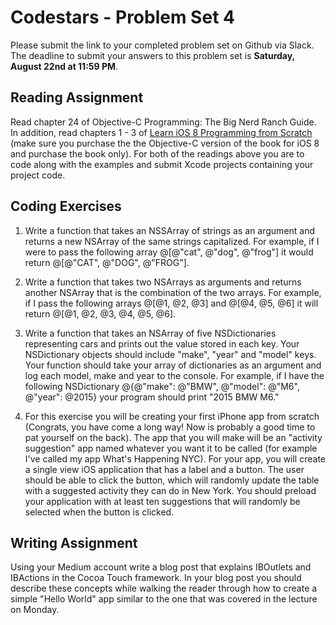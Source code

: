# Codestars - Problem Set 4

Please submit the link to your completed problem set on Github via Slack. The deadline to submit your answers to this problem set is **Saturday, August 22nd at 11:59 PM**.

## Reading Assignment
Read chapter 24 of Objective-C Programming: The Big Nerd Ranch Guide. In addition, read chapters 1 - 3 of [Learn iOS 8 Programming from Scratch ](http://www.appcoda.com/book/learn-ios7-programming-from-scratch.html) (make sure you purchase the the Objective-C version of the book for iOS 8 and purchase the book only). For both of the readings above you are to code along with the examples and submit Xcode projects containing your project code.

## Coding Exercises
1) Write a function that takes an NSSArray of strings as an argument and returns a new NSArray of the same strings capitalized. For example, if I were to pass the following array @[@"cat", @"dog", @"frog"] it would return @[@"CAT", @"DOG", @"FROG"].

2) Write a function that takes two NSArrays as arguments and returns another NSArray that is the combination of the two arrays. For example, if I pass the following arrays @[@1, @2, @3] and @[@4, @5, @6] it will return @[@1, @2, @3, @4, @5, @6].

3) Write a function that takes an NSArray of five NSDictionaries representing cars and prints out the value stored in each key. Your NSDictionary objects should include "make", "year" and "model" keys. Your function should take your array of dictionaries as an argument and log each model, make and year to the console. For example, if I have the following NSDictionary @{@"make": @"BMW", @"model": @"M6", @"year": @2015} your program should print "2015 BMW M6."
 
4) For this exercise you will be creating your first iPhone app from scratch (Congrats, you have come a long way! Now is probably a good time to pat yourself on the back). The app that you will make will be an "activity suggestion" app named whatever you want it to be called (for example I've called my app What's Happening NYC). For your app, you will create a single view iOS application that has a label and a button. The user should be able to click the button, which will randomly update the table with a suggested activity they can do in New York. You should preload your application with at least ten suggestions that will randomly be selected when the button is clicked.
 

## Writing Assignment
Using your Medium account write a blog post that explains IBOutlets and IBActions in the Cocoa Touch framework. In your blog post you should describe these concepts while walking the reader through how to create a simple "Hello World" app similar to the one that was covered in the lecture on Monday.
